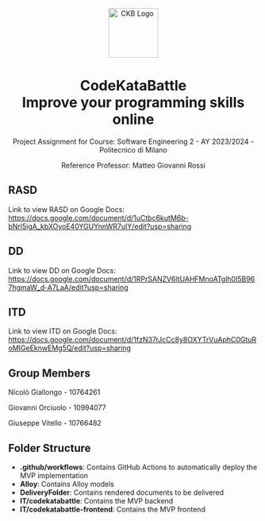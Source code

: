<div align="center">
  <img width="100" height="100" alt="CKB Logo" src="https://github.com/codekatabattle-polimi/OrciuoloVitelloGiallongo/blob/master/IT/codekatabattle-frontend/src/assets/ckb-logo.jpg?raw=true">
  
  <h1>CodeKataBattle<br>Improve your programming skills online</h1>

  Project Assignment for Course: Software Engineering 2 - AY 2023/2024 - Politecnico di Milano

  Reference Professor: Matteo Giovanni Rossi
</div>

## RASD

Link to view RASD on Google Docs: https://docs.google.com/document/d/1uCtbc6kutM6b-bNrl5igA_kbXOyoE40YGUYnnWR7uIY/edit?usp=sharing

## DD

Link to view DD on Google Docs: https://docs.google.com/document/d/1RPrSANZV6ltUAHFMnoATglh0I5B967hgmaW_d-A7LaA/edit?usp=sharing

## ITD

Link to view ITD on Google Docs: https://docs.google.com/document/d/1fzN37rJcCc8y8OXYTrVuAphC0GtuRoMIGeEknwEMg5Q/edit?usp=sharing

## Group Members

Nicolò Giallongo - 10764261

Giovanni Orciuolo - 10994077

Giuseppe Vitello - 10766482

## Folder Structure

- **.github/workflows**: Contains GitHub Actions to automatically deploy the MVP implementation
- **Alloy**: Contains Alloy models
- **DeliveryFolder**: Contains rendered documents to be delivered
- **IT/codekatabattle**: Contains the MVP backend
- **IT/codekatabattle-frontend**: Contains the MVP frontend
